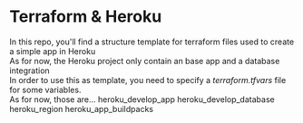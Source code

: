 # Terraform & Heroku

In this repo, you'll find a structure template for terraform files used to create a simple app in Heroku
<br>
As for now, the Heroku project only contain an base app and a database integration
<br>
In order to use this as template, you need to specify a <i>terraform.tfvars</i> file for some variables. 
<br>
As for now, those are...
    heroku_develop_app
    heroku_develop_database
    heroku_region
    heroku_app_buildpacks
